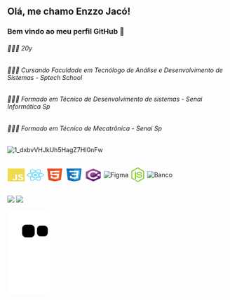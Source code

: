 ## Olá, me chamo Enzzo Jacó! 
### Bem vindo ao meu perfil GitHub 👋

###### 🙋🏻‍♂️ 20y
###### 👨🏻‍💻 Cursando Faculdade em Tecnólogo de Análise e Desenvolvimento de Sistemas - Sptech School
###### 👨🏻‍🎓 Formado em Técnico de Desenvolvimento de sistemas - Senai Informática Sp
###### 👨🏻‍🏭 Formado em Técnico de Mecatrônica - Senai Sp

![1_dxbvVHJkUh5HagZ7HI0nFw](https://user-images.githubusercontent.com/82120129/183794253-159e858b-bde6-4984-837a-c252a6460594.gif)

<div style="display: inline_block"><br>
  <img align="center" alt="Enzzo-Js" height="30" width="40" src="https://raw.githubusercontent.com/devicons/devicon/master/icons/javascript/javascript-plain.svg">
  <img align="center" alt="Enzzo-React" height="30" width="40" src="https://raw.githubusercontent.com/devicons/devicon/master/icons/react/react-original.svg">
  <img align="center" alt="Enzzo-HTML" height="30" width="40" src="https://raw.githubusercontent.com/devicons/devicon/master/icons/html5/html5-original.svg">
  <img align="center" alt="Enzzo-CSS" height="30" width="40" src="https://raw.githubusercontent.com/devicons/devicon/master/icons/css3/css3-original.svg">
  <img align="center" alt="Enzzo-Csharp" height="30" width="40" src="https://raw.githubusercontent.com/devicons/devicon/master/icons/csharp/csharp-original.svg">
  <img align="center" alt="Figma" height="30" width="30" src="https://cdn-icons-png.flaticon.com/512/5968/5968705.png" alt="figma" title="figma" class="loaded">  
  <img align="center" alt="NodeJS" height="35" width="35" src="https://raw.githubusercontent.com/devicons/devicon/master/icons/nodejs/nodejs-original.svg">
  <img align="center" alt="Banco" height="35" width="35" src="https://cdn.jsdelivr.net/gh/devicons/devicon/icons/microsoftsqlserver/microsoftsqlserver-plain.svg" />
</div>
  
  ##

  <a href = "mailto:enzzojaco@gmail.com"><img src="https://img.shields.io/badge/Gmail-D14836?style=for-the-badge&logo=gmail&logoColor=white" target="_blank"></a>
  <a href="https://www.linkedin.com/in/enzzo-teixeira-jacó-b02a0a204/" target="_blank"><img src="https://img.shields.io/badge/-LinkedIn-%230077B5?style=for-the-badge&logo=linkedin&logoColor=white" target="_blank"></a>


 
  ![Snake animation](https://github.com/enzzotj/enzzotj/blob/output/github-contribution-grid-snake.svg)
 
</div>
